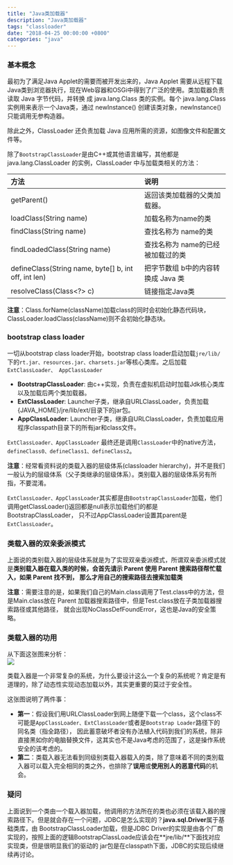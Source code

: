 ```yaml
---
title: "Java类加载器"
description: "Java类加载器"
tags: "classloader"
date: "2018-04-25 00:00:00 +0800"
categories: "java"
---  
```


### 基本概念

最初为了满足Java Applet的需要而被开发出来的，Java Applet 需要从远程下载Java类到浏览器执行，现在Web容器和OSGi中得到了广泛的使用。类加载器负责读取 Java 字节代码，并转换
成 java.lang.Class 类的实例。每个 java.lang.Class 实例用来表示一个Java类，通过 newInstance() 创建该类对象，newInstance()只能调用无参构造器。
<!--more-->
除此之外，ClassLoader 
还负责加载 Java 应用所需的资源，如图像文件和配置文件等。

除了`BootstrapClassLoader`是由C++或其他语言编写，其他都是 java.lang.ClassLoader 的实例，ClassLoader 中与加载类相关的方法：

| 方法 | 说明 |
| :--- | :---- |
| getParent() | 返回该类加载器的父类加载器。 |
| loadClass(String name) | 加载名称为name的类 | 
| findClass(String name) | 查找名称为 name的类 | 
| findLoadedClass(String name) | 查找名称为 name的已经被加载过的类 | 
| defineClass(String name, byte[] b, int off, int len) | 把字节数组 b中的内容转换成 Java 类 |
| resolveClass(Class<?> c) | 链接指定Java类 |

**注意**：Class.forName(className)加载class的同时会初始化静态代码块，ClassLoader.loadClass(className)则不会初始化静态块。

### bootstrap class loader

一切从bootstrap class loader开始，bootstrap class loader启动加载`jre/lib/`下的`rt.jar、resources.jar、charsets.jar`等核心类库。之后加载`ExtClassLoader、
AppClassLoader`

- **BootstrapClassLoader**: 由c++实现，负责在虚拟机启动时加载Jdk核心类库以及加载后两个类加载器。
- **ExtClassLoader**: Launcher子类，继承自URLClassLoader，负责加载{JAVA_HOME}/jre/lib/ext/目录下的jar包。
- **AppClassLoader**: Launcher子类，继承自URLClassLoader，负责加载应用程序classpath目录下的所有jar和class文件。

`ExtClassLoader、AppClassLoader` 最终还是调用`ClassLoader`中的native方法，`defineClass0、defineClass1、defineClass2`。

**注意**：经常看资料说的类载入器的层级体系(classloader hierarchy)，并不是我们一般认为的层级体系（父子类继承的层级体系）。类别载入器的层级体系另有所指，不要混淆。

`ExtClassLoader、AppClassLoader`其实都是由`BootstrapClassLoader`加载，他们调用getClassLoader()返回都是null表示加载他们的都是BootstrapClassLoader，
只不过AppClassLoader设置其parent是`ExtClassLoader`。

### 类载入器的双亲委派模式

上面说的类别载入器的层级体系就是为了实现双亲委派模式，所谓双亲委派模式就是**类别载入器在载入类的时候，会首先请示 Parent 使用 Parent 搜索路径帮忙载入，如果 Parent 找不到，
那么才用自己的搜索路径去搜索加载类**

**注意**：需要注意的是，如果我们自己的Main.class调用了Test.class中的方法，但是Main.class放在 Parent 加载器搜索路径中，但是Test.class放在子类加载器搜索路径或其他路径，
就会出现NoClassDefFoundError，这也是Java的安全策略。

### 类载入器的功用

从下面这张图来分析：  
![](https://olef5l6y5.qnssl.com/20180425200900.png)

类载入器是一个非常复杂的系统，为什么要设计这么一个复杂的系统呢？肯定是有道理的，除了动态性实现动态加载以外，其实更重要的莫过于安全性。

这张图说明了两件事：

- **第一**：假设我们用URLClassLoader到网上随便下载一个class，这个class不可能是`AppClassLoader、ExtClassLoader`或者是`Bootstrap Loader`路径下的同名类（指全路径），
因此蓄意破坏者没有办法植入代码到我们的系统，除非直接黑如你的电脑替换文件，这其实也不是Java考虑的范围了，这是操作系统安全的该考虑的。
- **第二**：类载入器无法看到同级别类载入器载入的类，除了意味着不同的类別载入器可以载入完全相同的类之外，也排除了**误用**或**使用別人的恶意代码**的机会。

### 疑问

上面说到一个类由一个载入器加载，他调用的方法所在的类也必须在该载入器的搜索路径下。但是就会存在一个问题，JDBC是怎么实现的？**java.sql.Driver**属于基础类库，由
BootstrapClassLoader加载，但是JDBC Driver的实现是由各个厂商实现的，按照上面的逻辑BootstrapClassLoade应该会在**jre/lib/**下面找对应实现类，但是很明显我们的驱动的
jar包是在classpath下面，JDBC的实现后续继续再讨论。







